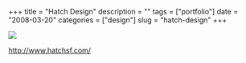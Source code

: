 +++
title = "Hatch Design"
description = ""
tags = ["portfolio"]
date = "2008-03-20"
categories = ["design"]
slug = "hatch-design"
+++


 

  <div id="screens-thumbs" class="clearfix">
    <div class="txt-center" id="design-submission"><a href="http://www.hatchsf.com/"><img id='bluga-thumbnail-810' class='bluga-thumbnail large' src='/media/bluga/
wt47f278ff9951a_0.jpg'/></a></div>  
  </div>   
<p><a href="http://www.hatchsf.com/">http://www.hatchsf.com/</a></p>




